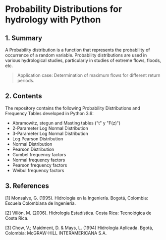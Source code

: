 # Probability Distributions for hydrology with Python

## 1. Summary

A Probability distribution is a function that represents the probability of occurrence of a random variable. Probability distributions are used in various hydrological studies, particularly in studies of extreme flows, floods, etc. 

> Application case: Determination of maximum flows for different return periods.

## 2. Contents

The repository contains the following Probability Distributions and Frequency Tables developed in Python 3.6: 

- Abramowitz, stegun and Masting tables ("t" y "F(z)")
- 2-Parameter Log Normal Distribution 
- 3-Parameter Log Normal Distribution 
- Log Pearson Distribution 
- Normal Distribution 
- Pearson Distribution 
- Gumbel frequency factors 
- Normal frequency factors 
- Pearson frequency factors 
- Weibul frequency factors

## 3. References

[1] Monsalve, G. (1995). Hidrología en la Ingeniería. Bogotá, Colombia: Escuela
Colombiana de Ingeniería.

[2] Villón, M. (2006). Hidrología Estadística. Costa Rica: Tecnológica de Costa
Rica.

[3] Chow, V.; Maidment, D. & Mays, L. (1994) Hidrología Aplicada. Bgotá, Colombia: McGRAW-HILL INTERAMERICANA S.A.  
